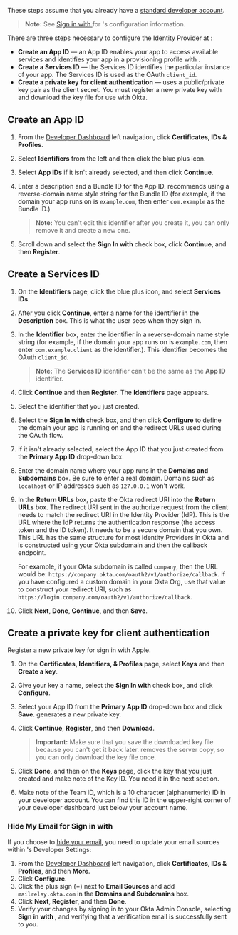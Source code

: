 These steps assume that you already have a [standard <StackSelector snippet="idp" noSelector inline /> developer account](https://developer.apple.com/).

> **Note:** See [Sign in with <StackSelector snippet="idp" noSelector inline />](https://help.apple.com/developer-account/#/devde676e696) for <StackSelector snippet="idp" noSelector inline />'s configuration information.

There are three steps necessary to configure the Identity Provider at <StackSelector snippet="idp" noSelector inline />:

* **Create an App ID** &mdash; an App ID enables your app to access available services and identifies your app in a provisioning profile with <StackSelector snippet="idp" noSelector inline />.
* **Create a Services ID** &mdash; the Services ID identifies the particular instance of your app. The Services ID is used as the OAuth `client_id`.
* **Create a private key for client authentication** &mdash; <StackSelector snippet="idp" noSelector inline /> uses a public/private key pair as the client secret. You must register a new private key with <StackSelector snippet="idp" noSelector inline /> and download the key file for use with Okta.

## Create an App ID

1. From the [<StackSelector snippet="idp" noSelector inline /> Developer Dashboard](https://developer.apple.com/) left navigation, click **Certificates, IDs & Profiles**.

2. Select **Identifiers** from the left and then click the blue plus icon.

3. Select **App IDs** if it isn't already selected, and then click **Continue**.

4. Enter a description and a Bundle ID for the App ID. <StackSelector snippet="idp" noSelector inline /> recommends using a reverse-domain name style string for the Bundle ID (for example, if the domain your app runs on is `example.com`, then enter `com.example` as the Bundle ID.)

    > **Note:** You can't edit this identifier after you create it, you can only remove it and create a new one.

5. Scroll down and select the **Sign In with <StackSelector snippet="idp" noSelector inline />** check box, click **Continue**, and then **Register**.

## Create a Services ID

1. On the **Identifiers** page, click the blue plus icon, and select **Services IDs**.

2. After you click **Continue**, enter a name for the identifier in the **Description** box. This is what the user sees when they sign in.

3. In the **Identifier** box, enter the identifier in a reverse-domain name style string (for example, if the domain your app runs on is `example.com`, then enter `com.example.client` as the identifier.). This identifier becomes the OAuth `client_id`.

    > **Note:** The **Services ID** identifier can't be the same as the **App ID** identifier.

4. Click **Continue** and then **Register**. The **Identifiers** page appears.

5. Select the identifier that you just created.

6. Select the **Sign In with <StackSelector snippet="idp" noSelector inline />** check box, and then click **Configure** to define the domain your app is running on and the redirect URLs used during the OAuth flow.

7. If it isn't already selected, select the App ID that you just created from the **Primary App ID** drop-down box.

8. Enter the domain name where your app runs in the **Domains and Subdomains** box. Be sure to enter a real domain. Domains such as `localhost` or IP addresses such as `127.0.0.1` won't work.

9. In the **Return URLs** box, paste the Okta redirect URI into the **Return URLs** box. The redirect URI sent in the authorize request from the client needs to match the redirect URI in the Identity Provider (IdP). This is the URL where the IdP returns the authentication response (the access token and the ID token). It needs to be a secure domain that you own. This URL has the same structure for most Identity Providers in Okta and is constructed using your Okta subdomain and then the callback endpoint.

    For example, if your Okta subdomain is called `company`, then the URL would be: `https://company.okta.com/oauth2/v1/authorize/callback`. If you have configured a custom domain in your Okta Org, use that value to construct your redirect URI, such as `https://login.company.com/oauth2/v1/authorize/callback`.

10. Click **Next**, **Done**, **Continue**, and then **Save**.

## Create a private key for client authentication

 Register a new private key for sign in with Apple.

1. On the **Certificates, Identifiers, & Profiles** page, select **Keys** and then **Create a key**.

2. Give your key a name, select the **Sign In with <StackSelector snippet="idp" noSelector inline />** check box, and click **Configure**.

3. Select your App ID from the **Primary App ID** drop-down box and click **Save**. <StackSelector snippet="idp" noSelector inline /> generates a new private key.

4. Click **Continue**, **Register**, and then **Download**.

    > **Important:** Make sure that you save the downloaded key file because you can't get it back later. <StackSelector snippet="idp" noSelector inline /> removes the server copy, so you can only download the key file once.

5. Click **Done**, and then on the **Keys** page, click the key that you just created and make note of the Key ID. You need it in the <GuideLink link="../configure-idp-in-okta">next section</GuideLink>.

6. Make note of the Team ID, which is a 10 character (alphanumeric) ID in your <StackSelector snippet="idp" noSelector inline /> developer account. You can find this ID in the upper-right corner of your <StackSelector snippet="idp" noSelector inline /> developer dashboard just below your account name.

### Hide My Email for Sign in with <StackSelector snippet="idp" noSelector inline />

If you choose to [hide your email](https://support.apple.com/en-us/HT210425), you need to update your email sources within <StackSelector snippet="idp" noSelector inline />'s Developer Settings:

1. From the [<StackSelector snippet="idp" noSelector inline /> Developer Dashboard](https://developer.apple.com/) left navigation, click **Certificates, IDs & Profiles**, and then **More**.
1. Click **Configure**.
1. Click the plus sign (+) next to **Email Sources** and add `mailrelay.okta.com` in the **Domains and Subdomains** box.
1. Click **Next**, **Register**, and then **Done**.
1. Verify your changes by signing in to your Okta Admin Console, selecting **Sign in with <StackSelector snippet="idp" noSelector inline />**, and verifying that a verification email is successfully sent to you.
